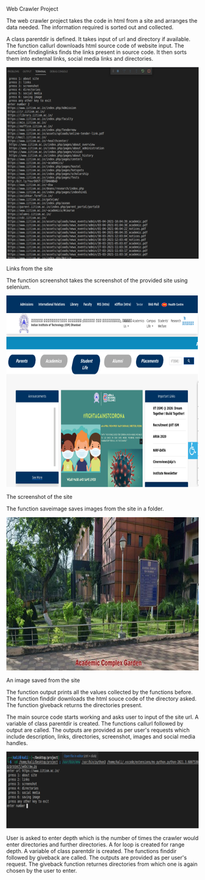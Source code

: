 Web Crawler Project

The web crawler project takes the code in html from a site and arranges the data needed. The information required is sorted out and collected.

A class parentdir is defined. It takes input of url and directory if available.
The function callurl downloads html source code of website input.
The function findinglinks finds the links present in source code. It then sorts them into external links, social media links and directories.

<img src="images/links.png" height="500">

Links from the site

The function screenshot takes the screenshot of the provided site using selenium.

<img src="images/screen1.png" height="500">

The screenshot of the site

The function saveimage saves images from the site in a folder.

<img src="images/image0.png" height="400">

An image saved from the site

The function output prints all the values collected by the functions before.
The function finddir downloads the html souce code of the directory asked.
The function giveback returns the directories present.



The main source code starts working and asks user to input of the site url.
A variable of class parentdir is created.
The functions callurl followed by output are called.
The outputs are provided as per user's requests which include description, links, directories, screenshot, images and social media handles.

<img src="images/output.png" height="200">

User is asked to enter depth which is the number of times the crawler would enter directories and further directories.
A for loop is created for range depth.
A variable of class parentdir is created.
The functions finddir followed by giveback are called.
The outputs are provided as per user's request.
The giveback function returnes directories from which one is again chosen by the user to enter.
